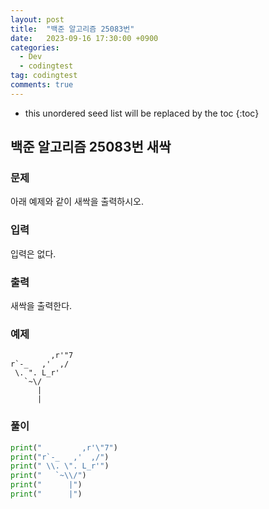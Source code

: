 ```yaml
---
layout: post
title:  "백준 알고리즘 25083번"
date:   2023-09-16 17:30:00 +0900
categories:
  - Dev
  - codingtest
tag: codingtest
comments: true
---
```


* this unordered seed list will be replaced by the toc
{:toc}

## 백준 알고리즘 25083번 새싹

### 문제

아래 예제와 같이 새싹을 출력하시오.

### 입력

입력은 없다.

### 출력

새싹을 출력한다.

### 예제

```
         ,r'"7
r`-_   ,'  ,/
 \. ". L_r'
   `~\/
      |
      |
```

### 풀이

```py
print("         ,r'\"7")
print("r`-_   ,'  ,/")
print(" \\. \". L_r'")
print("   `~\\/")
print("      |")
print("      |")
```